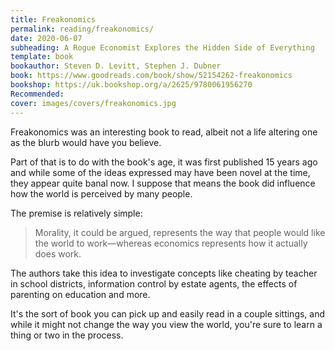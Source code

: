 ```yaml
---
title: Freakonomics
permalink: reading/freakonomics/
date: 2020-06-07
subheading: A Rogue Economist Explores the Hidden Side of Everything
template: book
bookauthor: Steven D. Levitt, Stephen J. Dubner
book: https://www.goodreads.com/book/show/52154262-freakonomics
bookshop: https://uk.bookshop.org/a/2625/9780061956270
Recommended:
cover: images/covers/freakonomics.jpg
---
```


Freakonomics was an interesting book to read, albeit not a life altering one as the blurb would have you believe.

Part of that is to do with the book's age, it was first published 15 years ago and while some of the ideas expressed may have been novel at the time, they appear quite banal now. I suppose that means the book did influence how the world is perceived by many people.

The premise is relatively simple:

> Morality, it could be argued, represents the way that people would like the world to work—whereas economics represents how it actually does work.

The authors take this idea to investigate concepts like cheating by teacher in school districts, information control by estate agents, the effects of parenting on education and more.

It's the sort of book you can pick up and easily read in a couple sittings, and while it might not change the way you view the world, you're sure to learn a thing or two in the process.